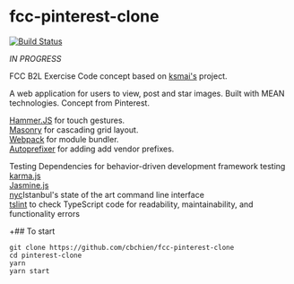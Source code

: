 # fcc-pinterest-clone 
[![Build Status](https://travis-ci.org/cbchien/fcc-pinterest-clone.svg?branch=master)](https://travis-ci.org/cbchien/fcc-pinterest-clone)


*IN PROGRESS*  


FCC B2L Exercise
Code concept based on [ksmai's](https://github.com/ksmai/pinterest-clone/) project.

A web application for users to view, post and star images. 
Built with MEAN technologies. Concept from Pinterest.

[Hammer.JS](http://hammerjs.github.io/) for touch gestures.  
[Masonry](https://masonry.desandro.com/) for cascading grid layout.  
[Webpack](https://webpack.github.io/) for module bundler.  
[Autoprefixer](https://www.npmjs.com/package/autoprefixer) for adding add vendor prefixes.  
  
Testing Dependencies for behavior-driven development framework testing  
[karma.js](https://karma-runner.github.io/1.0/index.html)  
[Jasmine.js](https://jasmine.github.io/)   
[nyc](https://www.npmjs.com/package/nyc)Istanbul's state of the art command line interface  
[tslint](https://www.npmjs.com/package/tslint) to check TypeScript code for readability, maintainability, and functionality errors  


+## To start
```
git clone https://github.com/cbchien/fcc-pinterest-clone
cd pinterest-clone
yarn
yarn start
```

